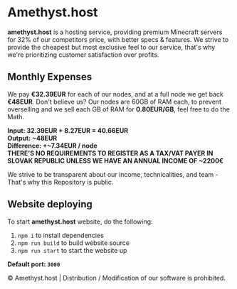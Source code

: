 # Amethyst.host
**amethyst.host** is a hosting service, providing premium Minecraft servers for 32% of our competitors price, with better specs & features. We strive to provide the cheapest but most exclusive feel to our service, that's why we're prioritizing customer satisfaction over profits.  

## Monthly Expenses
We pay **€32.39EUR** for each of our nodes, and at a full node we get back **€48EUR**. Don't believe us? Our nodes are 60GB of RAM each, to prevent overselling and we sell each GB of RAM for **0.80EUR/GB**, feel free to do the Math.

**Input: 32.39EUR + 8.27EUR = 40.66EUR**  
**Output: ~48EUR**  
**Difference: +~7.34EUR / node**  
**THERE'S NO REQUIREMENTS TO REGISTER AS A TAX/VAT PAYER IN SLOVAK REPUBLIC UNLESS WE HAVE AN ANNUAL INCOME OF ~2200€**  

We strive to be transparent about our income, technicalities, and team - That's why this Repository is public.

## Website deploying
To start **amethyst.host** website, do the following: 
  1. ``npm i`` to install dependencies
  2. ``npm run build`` to build website source
  3. ``npm run start`` to start the website up

**Default port: ``3000``**
  
  
© Amethyst.host | Distribution / Modification of our software is prohibited.
